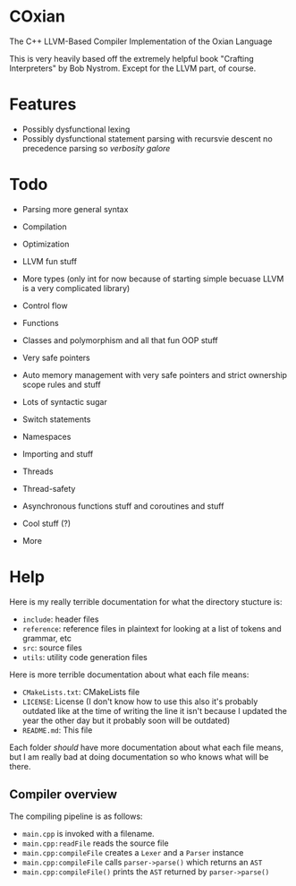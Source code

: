 # COxian
The C++ LLVM-Based Compiler Implementation of the Oxian Language

This is very heavily based off the extremely helpful book "Crafting Interpreters" by Bob Nystrom. Except for the LLVM part, of course.

# Features

- Possibly dysfunctional lexing
- Possibly dysfunctional statement parsing with recursvie descent no precedence parsing so *verbosity galore*

# Todo

- Parsing more general syntax
- Compilation
- Optimization
- LLVM fun stuff
- More types (only int for now because of starting simple becuase LLVM is a very complicated library)

- Control flow
- Functions
- Classes and polymorphism and all that fun OOP stuff
- Very safe pointers
- Auto memory management with very safe pointers and strict ownership scope rules and stuff
- Lots of syntactic sugar
- Switch statements
- Namespaces
- Importing and stuff
- Threads
- Thread-safety
- Asynchronous functions stuff and coroutines and stuff
- Cool stuff (?)
- More

# Help

Here is my really terrible documentation for what the directory stucture is:

- `include`: header files
- `reference`: reference files in plaintext for looking at a list of tokens and grammar, etc
- `src`: source files
- `utils`: utility code generation files

Here is more terrible documentation about what each file means:
- `CMakeLists.txt`: CMakeLists file
- `LICENSE`: License (I don't know how to use this also it's probably outdated like at the time of writing the line it isn't because I updated the year the other day but it probably soon will be outdated)
- `README.md`: This file

Each folder *should* have more documentation about what each file means, but I am really bad at doing documentation so who knows what will be there.

## Compiler overview
The compiling pipeline is as follows:

- `main.cpp` is invoked with a filename.
- `main.cpp:readFile` reads the source file
- `main.cpp:compileFile` creates a `Lexer` and a `Parser` instance
- `main.cpp:compileFile` calls `parser->parse()` which returns an `AST`
- `main.cpp:compileFile()` prints the `AST` returned by `parser->parse()`
